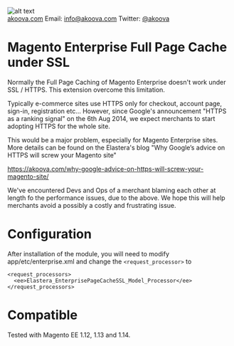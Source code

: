 ![alt text](https://akoova.com/wp-content/uploads/2019/05/logo-retina-reduced.png "Akoova")  
[akoova.com](https://akoova.com) Email: [info@akoova.com](info@akoova.com) Twitter: [@akoova](https://twitter.com/akoova)

Magento Enterprise Full Page Cache under SSL
============================================
Normally the Full Page Caching of Magento Enterprise doesn't work under SSL / HTTPS.
This extension overcome this limitation.

Typically e-commerce sites use HTTPS only for checkout, account page, sign-in, registration etc...
However, since Google's announcement "HTTPS as a ranking signal" on the 6th Aug 2014, we expect merchants
to start adopting HTTPS for the whole site.

This would be a major problem, especially for Magento Enterprise sites.
More details can be found on the Elastera's blog "Why Google’s advice on HTTPS will screw your Magento site"

https://akoova.com/why-google-advice-on-https-will-screw-your-magento-site/

We've encountered Devs and Ops of a merchant blaming each other at length fo the performance issues, due to the above.
We hope this will help merchants avoid a possibly a costly and frustrating issue.

Configuration
======================
After installation of the module, you will need to modify app/etc/enterprise.xml and change the `<request_processor>` to
```
<request_processors>
  <ee>Elastera_EnterprisePageCacheSSL_Model_Processor</ee>
</request_processors>
```

Compatible
======================
Tested with Magento EE 1.12, 1.13 and 1.14.
